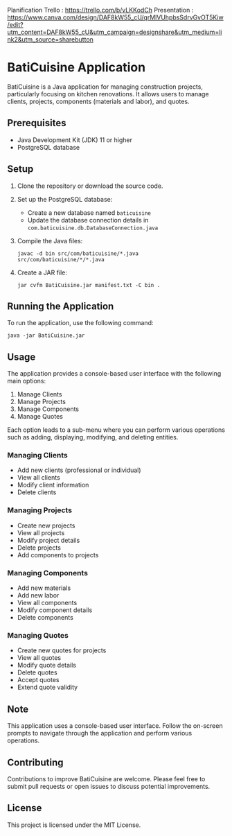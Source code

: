 Planification Trello : https://trello.com/b/vLKKodCh
Presentation : https://www.canva.com/design/DAF8kW55_cU/qrMlVUhpbsSdrvGvOT5Kiw/edit?utm_content=DAF8kW55_cU&utm_campaign=designshare&utm_medium=link2&utm_source=sharebutton

# BatiCuisine Application

BatiCuisine is a Java application for managing construction projects, particularly focusing on kitchen renovations. It allows users to manage clients, projects, components (materials and labor), and quotes.

## Prerequisites

- Java Development Kit (JDK) 11 or higher
- PostgreSQL database

## Setup

1. Clone the repository or download the source code.

2. Set up the PostgreSQL database:
   - Create a new database named `baticuisine`
   - Update the database connection details in `com.baticuisine.db.DatabaseConnection.java`

3. Compile the Java files:
   ```
   javac -d bin src/com/baticuisine/*.java src/com/baticuisine/*/*.java
   ```

4. Create a JAR file:
   ```
   jar cvfm BatiCuisine.jar manifest.txt -C bin .
   ```

## Running the Application

To run the application, use the following command:

```
java -jar BatiCuisine.jar
```

## Usage

The application provides a console-based user interface with the following main options:

1. Manage Clients
2. Manage Projects
3. Manage Components
4. Manage Quotes

Each option leads to a sub-menu where you can perform various operations such as adding, displaying, modifying, and deleting entities.

### Managing Clients

- Add new clients (professional or individual)
- View all clients
- Modify client information
- Delete clients

### Managing Projects

- Create new projects
- View all projects
- Modify project details
- Delete projects
- Add components to projects

### Managing Components

- Add new materials
- Add new labor
- View all components
- Modify component details
- Delete components

### Managing Quotes

- Create new quotes for projects
- View all quotes
- Modify quote details
- Delete quotes
- Accept quotes
- Extend quote validity

## Note

This application uses a console-based user interface. Follow the on-screen prompts to navigate through the application and perform various operations.

## Contributing

Contributions to improve BatiCuisine are welcome. Please feel free to submit pull requests or open issues to discuss potential improvements.

## License

This project is licensed under the MIT License.
